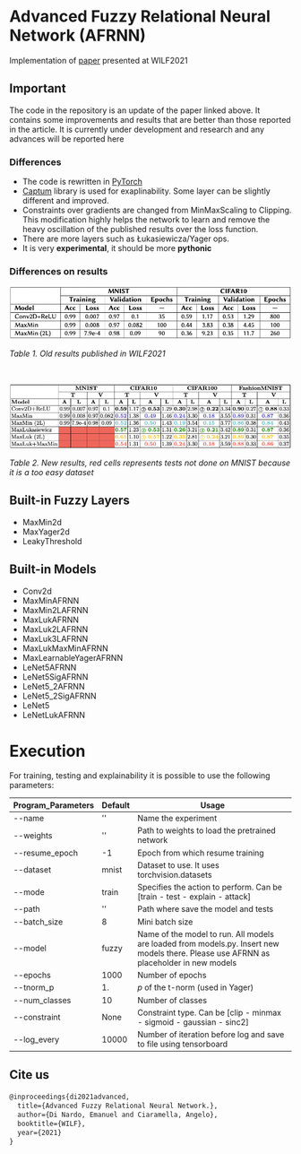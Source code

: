 # Advanced Fuzzy Relational Neural Network (AFRNN)

Implementation of [paper](https://ceur-ws.org/Vol-3074/paper27.pdf) presented at WILF2021

## Important
The code in the repository is an update of the paper linked above. It contains some improvements and results 
that are better than those reported in the article. It is currently under development and research 
and any advances will be reported here

### Differences

* The code is rewritten in [PyTorch](https://pytorch.org/)
* [Captum](https://captum.ai/) library is used for exaplinability. Some layer can be slightly different and improved.
* Constraints over gradients are changed from MinMaxScaling to Clipping. This modification highly helps the network to learn and remove the heavy oscillation of the published results over the loss function.
* There are more layers such as Łukasiewicza/Yager ops.
* It is very **experimental**, it should be more **pythonic**

### Differences on results

![old_results.png](images%2Fold_results.png)

*Table 1. Old results published in WILF2021*

<br />

![new_results.png](images%2Fnew_results.png)

*Table 2. New results, red cells represents tests not done on MNIST because it is a too easy dataset*

## Built-in Fuzzy Layers

* MaxMin2d
* MaxYager2d
* LeakyThreshold


## Built-in Models

* Conv2d
* MaxMinAFRNN
* MaxMin2LAFRNN
* MaxLukAFRNN
* MaxLuk2LAFRNN
* MaxLuk3LAFRNN
* MaxLukMaxMinAFRNN
* MaxLearnableYagerAFRNN
* LeNet5AFRNN
* LeNet5SigAFRNN
* LeNet5_2AFRNN
* LeNet5_2SigAFRNN
* LeNet5
* LeNetLukAFRNN


# Execution
For training, testing and explainability it is possible to use the following parameters:

| **Program_Parameters** | **Default** | **Usage**                                                                                                                              |
|------------------------|-------------|----------------------------------------------------------------------------------------------------------------------------------------|
| --name                 | ''          | Name the experiment                                                                                                                    |
| --weights              | ''          | Path to weights to load the pretrained network                                                                                         |
| --resume_epoch         | -1          | Epoch from which resume training                                                                                                       |
| --dataset              | mnist       | Dataset to use. It uses torchvision.datasets                                                                                           |
| --mode                 | train       | Specifies the action to perform. Can be [train - test - explain - attack]                                                              |
| --path                 | ''          | Path where save the model and tests                                                                                                    |
| --batch_size           | 8           | Mini batch size                                                                                                                        |
| --model                | fuzzy       | Name of the model to run. All models are loaded from models.py. Insert new models there. Please use AFRNN as placeholder in new models |
| --epochs               | 1000        | Number of epochs                                                                                                                       |
| --tnorm_p              | 1.          | *p* of the t-norm (used in Yager)                                                                                                      |
| --num_classes          | 10          | Number of classes                                                                                                                      |
| --constraint           | None        | Constraint type. Can be [clip - minmax - sigmoid - gaussian - sinc2]                                                                   |
| --log_every            | 10000       | Number of  iteration before log and save to file using tensorboard                                                                     |

## Cite us
```
@inproceedings{di2021advanced,
  title={Advanced Fuzzy Relational Neural Network.},
  author={Di Nardo, Emanuel and Ciaramella, Angelo},
  booktitle={WILF},
  year={2021}
}
```
